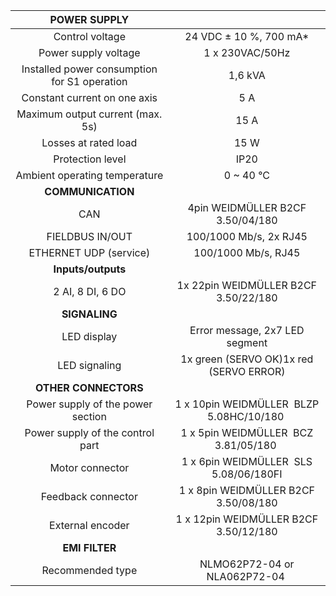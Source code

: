| **POWER SUPPLY** |   |
| :---: | :---: |
| Control voltage | 24 VDC ± 10 %, 700 mA* |
| Power supply voltage | 1 x 230VAC/50Hz |
| Installed power consumption for S1 operation | 1,6 kVA |
| Constant current on one axis | 5 A |
| Maximum output current (max. 5s) | 15 A |
| Losses at rated load | 15 W |
| Protection level | IP20 |
| Ambient operating temperature | 0 ~ 40 °C |
| **COMMUNICATION** |   |
| CAN | 4pin WEIDMÜLLER  B2CF 3.50/04/180 |
| FIELDBUS IN/OUT | 100/1000 Mb/s, 2x RJ45 |
| ETHERNET UDP (service) | 100/1000 Mb/s, RJ45 |
| **Inputs/outputs** |   |
| 2 AI, 8 DI, 6 DO | 1x 22pin WEIDMÜLLER  B2CF 3.50/22/180 |
| **SIGNALING** |   |
| LED display | Error message, 2x7 LED segment |
| LED signaling | 1x green (SERVO OK)1x red (SERVO ERROR) |
| **OTHER CONNECTORS** |   |
| Power supply of the power section | 1 x 10pin WEIDMÜLLER  BLZP 5.08HC/10/180   |
| Power supply of the control part | 1 x 5pin WEIDMÜLLER  BCZ 3.81/05/180   |
| Motor connector | 1 x 6pin WEIDMÜLLER  SLS 5.08/06/180FI  |
| Feedback connector | 1 x 8pin WEIDMÜLLER  B2CF 3.50/08/180 |
| External encoder | 1 x 12pin WEIDMÜLLER  B2CF 3.50/12/180 |
| **EMI FILTER** |
| Recommended type | NLMO62P72-04 or NLA062P72-04   |

